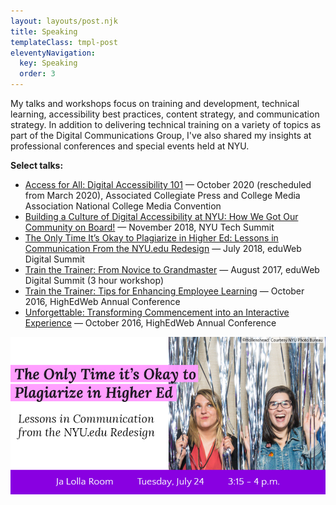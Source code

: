 ```yaml
---
layout: layouts/post.njk
title: Speaking
templateClass: tmpl-post
eleventyNavigation:
  key: Speaking
  order: 3
---
```


My talks and workshops focus on training and development, technical learning, accessibility best practices, content strategy, and communication strategy. In addition to delivering technical training on a variety of topics as part of the Digital Communications Group, I've also shared my insights at professional conferences and special events held at NYU.

**Select talks:**

- [Access for All: Digital Accessibility 101](https://drive.google.com/file/d/1yL_xILRq3OmID0atavuucGYs79yZc9Ye/view?usp=sharing) — October 2020 (rescheduled from March 2020), Associated Collegiate Press and College Media Association National College Media Convention
- [Building a Culture of Digital Accessibility at NYU: How We Got Our Community on Board!](https://www.nyu.edu/life/information-technology/about-nyu-it/nyu-technology-summit.html) — November 2018, NYU Tech Summit
- [The Only Time It’s Okay to Plagiarize in Higher Ed: Lessons in Communication From the NYU.edu Redesign](https://www.slideshare.net/heyjustkatie/the-only-time-its-okay-to-plagiarize-in-higher-ed-lessons-in-communication-from-the-nyuedu-redesign) — July 2018, eduWeb Digital Summit
- [Train the Trainer: From Novice to Grandmaster](https://www.slideshare.net/heyjustkatie/train-the-trainer-from-novice-to-grandmaster) — August 2017, eduWeb Digital Summit (3 hour workshop)
- [Train the Trainer: Tips for Enhancing Employee Learning](https://www.slideshare.net/heyjustkatie/train-the-trainer-tips-for-enhancing-employee-learning-presented-at-highedweb-2016) — October 2016, HighEdWeb Annual Conference
- [Unforgettable: Transforming Commencement into an Interactive Experience](https://www.slideshare.net/heyjustkatie/unforgettable-transforming-commencement-into-an-interactive-experience-poster-session-presentation-at-highedweb-2016) — October 2016, HighEdWeb Annual Conference

![eduWeb 2018 session promo](eduweb2018-promo.png)
